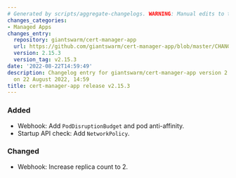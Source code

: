 ```yaml
---
# Generated by scripts/aggregate-changelogs. WARNING: Manual edits to this files will be overwritten.
changes_categories:
- Managed Apps
changes_entry:
  repository: giantswarm/cert-manager-app
  url: https://github.com/giantswarm/cert-manager-app/blob/master/CHANGELOG.md#2153---2022-08-22
  version: 2.15.3
  version_tag: v2.15.3
date: '2022-08-22T14:59:49'
description: Changelog entry for giantswarm/cert-manager-app version 2.15.3, published
  on 22 August 2022, 14:59
title: cert-manager-app release v2.15.3
---
```


### Added
- Webhook: Add `PodDisruptionBudget` and pod anti-affinity.
- Startup  API check: Add `NetworkPolicy`.
### Changed
- Webhook: Increase replica count to 2.
